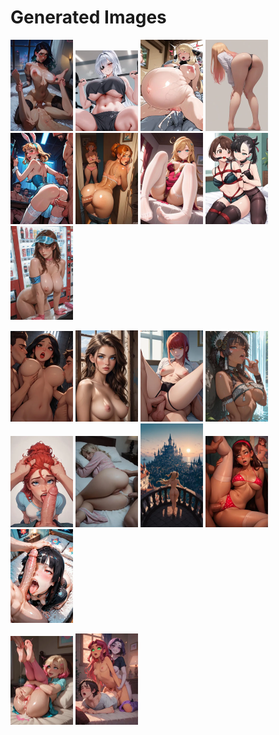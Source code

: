 # Generated Images



<img src="2025_09_13_01_thumb.webp" width="100"/> <img src="2025_09_13_02_thumb.webp" width="100"/> <img src="2025_09_13_03_thumb.webp" width="100"/> <img src="2025_09_13_04_thumb.webp" width="100"/> <img src="2025_09_13_05_thumb.webp" width="100"/> <img src="2025_09_13_06_thumb.webp" width="100"/> <img src="2025_09_13_07_thumb.webp" width="100"/> <img src="2025_09_13_08_thumb.webp" width="100"/> <img src="2025_09_13_09_thumb.webp" width="100"/>

<img src="2025_09_13_10_thumb.webp" width="100"/> <img src="2025_09_13_11_thumb.webp" width="100"/> <img src="2025_09_13_12_thumb.webp" width="100"/> <img src="2025_09_13_13_thumb.webp" width="100"/> <img src="2025_09_13_14_thumb.webp" width="100"/> <img src="2025_09_13_15_thumb.webp" width="100"/> <img src="2025_09_13_16_thumb.webp" width="100"/> <img src="2025_09_13_17_thumb.webp" width="100"/> <img src="2025_09_13_18_thumb.webp" width="100"/>

<img src="2025_09_13_19_thumb.webp" width="100"/> <img src="2025_09_13_20_thumb.webp" width="100"/>